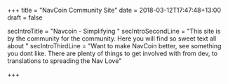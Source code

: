 +++
title = "NavCoin Community Site"
date = 2018-03-12T17:47:48+13:00
draft = false


secIntroTitle = "Navcoin - Simplifying "
secIntroSecondLine = "This site is by the community for the community. Here you will find so sweet text all about "
secIntroThirdLine = "Want to make NavCoin better, see something you dont like. There are plenty of things to get involved with from dev, to translations to spreading the Nav Love"


+++





